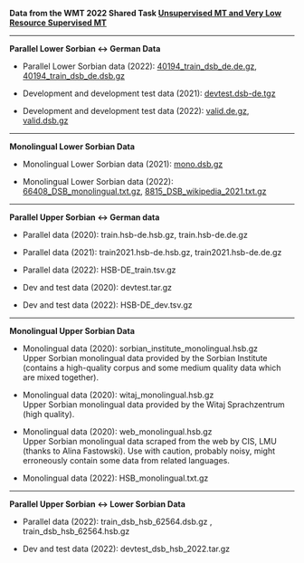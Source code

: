 **Data from the WMT 2022 Shared Task [Unsupervised MT and Very Low Resource Supervised MT](https://statmt.org/wmt22/unsup_and_very_low_res.html)**

** **

**Parallel Lower Sorbian ↔ German Data**

* Parallel Lower Sorbian data (2022): [40194_train_dsb_de.de.gz](https://github.com/mariondimarco/WMT22_UnsupVeryLowResMT_Data/raw/refs/heads/main/40194_train_dsb_de.de.gz),
                                      [40194_train_dsb_de.dsb.gz](https://github.com/mariondimarco/WMT22_UnsupVeryLowResMT_Data/raw/refs/heads/main/40194_train_dsb_de.dsb.gz)

* Development and development test data (2021): [devtest.dsb-de.tgz](https://github.com/mariondimarco/WMT22_UnsupVeryLowResMT_Data/raw/refs/heads/main/devtest.dsb-de.tgz)
* Development and development test data (2022): [valid.de.gz](https://github.com/mariondimarco/WMT22_UnsupVeryLowResMT_Data/raw/refs/heads/main/valid.de.gz),
                                                [valid.dsb.gz](https://github.com/mariondimarco/WMT22_UnsupVeryLowResMT_Data/raw/refs/heads/main/valid.dsb.gz)

** **

**Monolingual Lower Sorbian Data**

* Monolingual Lower Sorbian data (2021): [mono.dsb.gz](https://github.com/mariondimarco/WMT22_UnsupVeryLowResMT_Data/raw/refs/heads/main/mono.dsb.gz)

* Monolingual Lower Sorbian data (2022): [66408_DSB_monolingual.txt.gz](https://github.com/mariondimarco/WMT22_UnsupVeryLowResMT_Data/raw/refs/heads/main/66408_DSB_monolingual.txt.gz),
                                         [8815_DSB_wikipedia_2021.txt.gz](https://github.com/mariondimarco/WMT22_UnsupVeryLowResMT_Data/raw/refs/heads/main/8815_DSB_wikipedia_2021.txt.gz)

** **

**Parallel Upper Sorbian ↔ German data**

* Parallel data (2020): train.hsb-de.hsb.gz, train.hsb-de.de.gz
* Parallel data (2021): train2021.hsb-de.hsb.gz, train2021.hsb-de.de.gz
* Parallel data (2022): HSB-DE_train.tsv.gz

* Dev and test data (2020): devtest.tar.gz
* Dev and test data (2022): HSB-DE_dev.tsv.gz

** **

**Monolingual Upper Sorbian Data**

* Monolingual data (2020): sorbian_institute_monolingual.hsb.gz\
Upper Sorbian monolingual data provided by the Sorbian Institute (contains a high-quality corpus and some medium quality data which are mixed together).

* Monolingual data (2020): witaj_monolingual.hsb.gz\
    Upper Sorbian monolingual data provided by the Witaj Sprachzentrum (high quality).

* Monolingual data (2020): web_monolingual.hsb.gz\
    Upper Sorbian monolingual data scraped from the web by CIS, LMU (thanks to Alina Fastowski). Use with caution, probably noisy, might erroneously contain some data from related languages.

* Monolingual data (2022): HSB_monolingual.txt.gz

** **

**Parallel Upper Sorbian ↔ Lower Sorbian Data**

* Parallel data (2022): train_dsb_hsb_62564.dsb.gz , train_dsb_hsb_62564.hsb.gz

* Dev and test data (2022): devtest_dsb_hsb_2022.tar.gz
